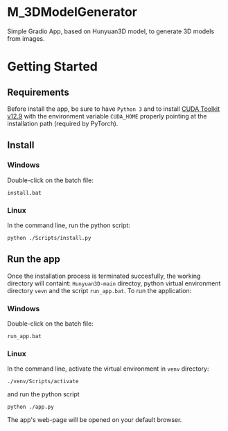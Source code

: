 # M_3DModelGenerator
Simple Gradio App, based on Hunyuan3D model, to generate 3D models from images.

# Getting Started
## Requirements
Before install the app, be sure to have `Python 3` and to install [CUDA Toolkit v12.9](https://developer.nvidia.com/cuda-12-9-0-download-archive) with the environment variable `CUDA_HOME` properly pointing at the installation path (required by PyTorch).
## Install
### Windows
Double-click on the batch file:
```
install.bat
```
### Linux
In the command line, run the python script:
```
python ./Scripts/install.py
```
## Run the app
Once the installation process is terminated succesfully, the working directory will containt: `Hunyuan3D-main` directoy, python virtual environment directory `vevn` and the script `run_app.bat`.
To run the application:
### Windows
Double-click on the batch file:
```
run_app.bat
```
### Linux
In the command line, activate the virtual environment in `venv` directory: 
```
./venv/Scripts/activate
```
and run the python script
```
python ./app.py
```
The app's web-page will be opened on your default browser.
